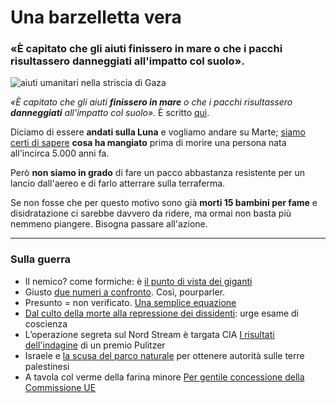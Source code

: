 # Una barzelletta vera

### «È capitato che gli aiuti finissero in mare o che i pacchi risultassero danneggiati all'impatto col suolo».

![aiuti umanitari nella striscia di Gaza](barzelletta-vera.jpeg) 

*«È capitato che gli aiuti **finissero in mare** o che i pacchi risultassero **danneggiati** all'impatto col suolo».* È scritto [qui](https://www.today.it/mondo/guerra-israele-hamas-aiuti-umanitari-fallimento.html).

Diciamo di essere **andati sulla Luna** e vogliamo andare su Marte; [siamo certi di sapere](https://www.ildolomiti.it/cronaca/2018/cosa-ha-mangiato-otzi-prima-di-morire-ecco-la-nuova-scoperta-dei-ricercatori-sulla) **cosa ha mangiato** prima di morire una persona nata all'incirca 5.000 anni fa.

Però **non siamo in grado** di fare un pacco abbastanza resistente per un lancio dall'aereo e di farlo atterrare sulla terraferma.

Se non fosse che per questo motivo sono già **morti 15 bambini per fame** e disidratazione ci sarebbe davvero da ridere, ma ormai non basta più nemmeno piangere. Bisogna passare all'azione.

---

### Sulla guerra
- Il nemico? come formiche: è [il punto di vista dei giganti](/articles/2024-03-07-come-formiche.html)
- Giusto [due numeri a confronto](/articles/2024-02-05-questione-di-priorita.html). Così, pourparler.
- Presunto = non verificato. [Una semplice equazione](/articles/2024-01-28-presunzione-di-innocenza.html)
- [Dal culto della morte alla repressione dei dissidenti](/articles/2023-03-27-il-bue-dice-cornuto-asino.html): urge esame di coscienza
- L’operazione segreta sul Nord Stream è targata CIA [I risultati dell'indagine](/articles/2023-02-16-nord-stream.html) di un premio Pulitzer
- Israele e [la scusa del parco naturale](/articles/2022-02-23-israele-parco-naturale-palestina.html) per ottenere autorità sulle terre palestinesi
- A tavola col verme della farina minore [Per gentile concessione della Commissione UE](/articles/2024-03-05-verme-farina.html)